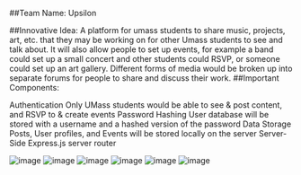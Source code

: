 ##Team Name: Upsilon

##Innovative Idea: A platform for umass students to share music, projects, art, etc. that they may be working on for other Umass students to see and talk about. It will also allow people to set up events, for example a band could set up a small concert and other students could RSVP, or someone could set up an art gallery. Different forms of media would be broken up into separate forums for people to share and discuss their work. ##Important Components:

Authentication
Only UMass students would be able to see & post content, and RSVP to & create events
Password Hashing
User database will be stored with a username and a hashed version of the password
Data Storage
Posts, User profiles, and Events will be stored locally on the server
Server-Side
Express.js server router

![image](userPage.png)
![image](homePage.png)
![image](signIn)
![image](wireframe/Milestone1-Home.png)
![image](wireframe/Milestone1-Signup_login.png)
![image](wireframe/Milestone1-UserPage.png)